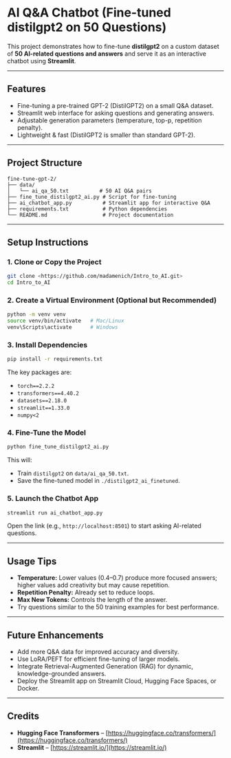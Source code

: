 # AI Q&A Chatbot (Fine-tuned distilgpt2 on 50 Questions)

This project demonstrates how to fine-tune **distilgpt2** on a custom dataset of **50 AI-related questions and answers** and serve it as an interactive chatbot using **Streamlit**.

---

## Features
- Fine-tuning a pre-trained GPT-2 (DistilGPT2) on a small Q&A dataset.
- Streamlit web interface for asking questions and generating answers.
- Adjustable generation parameters (temperature, top-p, repetition penalty).
- Lightweight & fast (DistilGPT2 is smaller than standard GPT-2).

---

## Project Structure
```
fine-tune-gpt-2/
├── data/
│   └── ai_qa_50.txt          # 50 AI Q&A pairs
├── fine_tune_distilgpt2_ai.py # Script for fine-tuning
├── ai_chatbot_app.py          # Streamlit app for interactive Q&A
├── requirements.txt           # Python dependencies
└── README.md                  # Project documentation
```

---

## Setup Instructions

### 1. Clone or Copy the Project
```bash
git clone <https://github.com/madamenich/Intro_to_AI.git> 
cd Intro_to_AI
```

### 2. Create a Virtual Environment (Optional but Recommended)
```bash
python -m venv venv
source venv/bin/activate   # Mac/Linux
venv\Scripts\activate      # Windows
```

### 3. Install Dependencies
```bash
pip install -r requirements.txt
```
The key packages are:
- `torch==2.2.2`
- `transformers==4.40.2`
- `datasets==2.18.0`
- `streamlit==1.33.0`
- `numpy<2`

### 4. Fine-Tune the Model
```bash
python fine_tune_distilgpt2_ai.py
```
This will:
- Train `distilgpt2` on `data/ai_qa_50.txt`.
- Save the fine-tuned model in `./distilgpt2_ai_finetuned`.

### 5. Launch the Chatbot App
```bash
streamlit run ai_chatbot_app.py
```
Open the link (e.g., `http://localhost:8501`) to start asking AI-related questions.

---

## Usage Tips
- **Temperature:** Lower values (0.4–0.7) produce more focused answers; higher values add creativity but may cause repetition.
- **Repetition Penalty:** Already set to reduce loops.
- **Max New Tokens:** Controls the length of the answer.
- Try questions similar to the 50 training examples for best performance.

---

## Future Enhancements
- Add more Q&A data for improved accuracy and diversity.
- Use LoRA/PEFT for efficient fine-tuning of larger models.
- Integrate Retrieval-Augmented Generation (RAG) for dynamic, knowledge-grounded answers.
- Deploy the Streamlit app on Streamlit Cloud, Hugging Face Spaces, or Docker.

---

## Credits
- **Hugging Face Transformers** – [https://huggingface.co/transformers/](https://huggingface.co/transformers/)
- **Streamlit** – [https://streamlit.io/](https://streamlit.io/)
